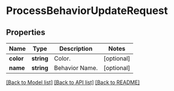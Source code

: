 # ProcessBehaviorUpdateRequest

## Properties
Name | Type | Description | Notes
------------ | ------------- | ------------- | -------------
**color** | **string** | Color. | [optional] 
**name** | **string** | Behavior Name. | [optional] 

[[Back to Model list]](../README.md#documentation-for-models) [[Back to API list]](../README.md#documentation-for-api-endpoints) [[Back to README]](../README.md)


